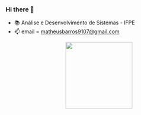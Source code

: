 ### Hi there 👋

- 📚 Análise e Desenvolvimento de Sistemas - IFPE
- 📫 email = matheusbarros9107@gmail.com
<div align="center">
  <a href="https://github.com/matheusfmb">
  <img height="180em" src="https://github-readme-stats.vercel.app/api?username=matheusfmb&show_icons=true&theme=dracula&include_all_commits=true&count_private=true"/>
</div>
